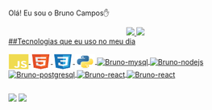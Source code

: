 
Olá! Eu sou o Bruno Campos✋
<div align="center">
  <a href="https://github.com/BrunoCampos2">
  <img height="180em" src="https://github-readme-stats.vercel.app/api?username=BrunoCampos2&show_icons=true&theme=dracula&include_all_commits=true&count_private=true"/>
  <img height="180em" src="https://github-readme-stats.vercel.app/api/top-langs/?username=BrunoCampos2&layout=compact&langs_count=7&theme=dracula"/>
</div>
##Tecnologias que eu uso no meu dia
<div style= "display: inline_block"><br/>
  <img align="center" alt="Bruno-Js" height="30" width="40" src="https://raw.githubusercontent.com/devicons/devicon/master/icons/javascript/javascript-plain.svg">
  <img align="center" alt="Bruno-HTML" height="30" width="40" src="https://raw.githubusercontent.com/devicons/devicon/master/icons/html5/html5-original.svg">
  <img align="center" alt="Bruno-CSS" height="30" width="40" src="https://raw.githubusercontent.com/devicons/devicon/master/icons/css3/css3-original.svg">
  <img align="center" alt="Bruno-Python" height="30" width="40" src="https://raw.githubusercontent.com/devicons/devicon/master/icons/python/python-original.svg">
  <img align="center" alt="Bruno-mysql" height="30" width="40" src="https://icongr.am/devicon/mysql-original.svg?size=129&color=currentColor">
  <img align="center" alt="Bruno-nodejs" height="30" width="40" src="https://icongr.am/devicon/nodejs-original-wordmark.svg?size=129&color=currentColor">
  <img align="center" alt="Bruno-postgresql" height="30" width="40" src="https://icongr.am/devicon/postgresql-original.svg?size=129&color=currentColor">
  <img align="center" alt="Bruno-react" height="30" width="40" src="https://icongr.am/devicon/react-original.svg?size=129&color=currentColor">
  <img align="center" alt="Bruno-react" height="30" width="40" src="https://icongr.am/devicon/linkedin-original.svg?size=129&color=currentColor">
</div>
  
  ##
 
<div> 
  <a href="https://www.youtube.com/channel/UC5gXNQP8trqRYwiXOdpGeVw" target="_blank"><img src="https://img.shields.io/badge/YouTube-FF0000?style=for-the-badge&logo=youtube&logoColor=white" target="_blank"></a>
  <a href="https://www.linkedin.com/in/bruno-campos-barbosa-958596217/" target="_blank"><img src="https://img.shields.io/badge/-LinkedIn-%230077B5?style=for-the-badge&logo=linkedin&logoColor=white" target="_blank"></a> 
